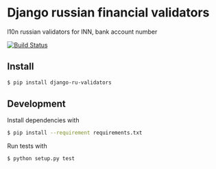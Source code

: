# Django russian financial validators

l10n russian validators for INN, bank account number

[![Build Status](https://travis-ci.org/zhelyabuzhsky/django-ru-validators.svg?branch=master)](https://travis-ci.org/zhelyabuzhsky/django-ru-validators)

## Install

```bash
$ pip install django-ru-validators
```

## Development

Install dependencies with

```bash
$ pip install --requirement requirements.txt
```

Run tests with

```bash
$ python setup.py test
```

